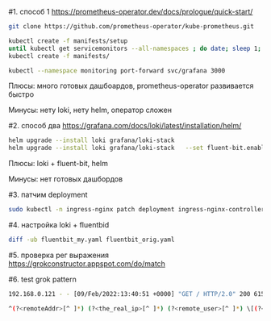 #1. способ 1
https://prometheus-operator.dev/docs/prologue/quick-start/

```sh
git clone https://github.com/prometheus-operator/kube-prometheus.git

kubectl create -f manifests/setup
until kubectl get servicemonitors --all-namespaces ; do date; sleep 1; echo ""; done
kubectl create -f manifests/

kubectl --namespace monitoring port-forward svc/grafana 3000
```
Плюсы: много готовых дашбоардов,  prometheus-operator  развивается быстро

Минусы: нету  loki, нету  helm,  оператор сложен

#2.  способ  два 
https://grafana.com/docs/loki/latest/installation/helm/

```sh
helm upgrade --install loki grafana/loki-stack
helm upgrade --install loki grafana/loki-stack   --set fluent-bit.enabled=true,promtail.enabled=false,grafana.enabled=true,prometheus.enabled=true,prometheus.alertmanager.persistentVolume.enabled=false,prometheus.server.persistentVolume.enabled=false
```

Плюсы:  loki + fluent-bit, helm

Минусы: нет готовых дашбордов

#3. патчим deployment
```sh
sudo kubectl -n ingress-nginx patch deployment ingress-nginx-controller --patch "$(cat ./ingress_annotation.yaml)"
```
#4. настройка  loki + fluentbid
```sh
diff -ub fluentbit_my.yaml fluentbit_orig.yaml
```

#5.  проверка рег выражения
https://grokconstructor.appspot.com/do/match

#6. test grok pattern
```sh
192.168.0.121 - - [09/Feb/2022:13:40:51 +0000] "GET / HTTP/2.0" 200 615 "-" "curl/7.74.0" 32 0.072 [default-nginx-80] [] 172.17.0.9:80 615 0.072 200 a53e962103492bdb2fc70519b366c488

^(?<remoteAddr>[^ ]*) (?<the_real_ip>[^ ]*) (?<remote_user>[^ ]*) \[(?<time_local>[^\]]*)\] "(?<method>\S+)(?: +(?<request>[^\"]*?)(?: +\S*)?)?" (?<status>[^ ]*) (?<body_bytes_sent>[^ ]*)(?: "(?<httpReferer>[^\"]*)" "(?<httpUserAgent>[^\"]*)")? (?<request_length>[^ ]*) (?<request_time>[^ ]*) \[(?<proxy_upstream_name>[^ ]*)\] (?<unknown1>[^ ]*) (?<upstream_addr>[^ ]*) (?<upstream_response_length>[^ ]*) (?<upstream_response_time>[^ ]*) (?<upstream_status>[^ ]*) (?<requestid>[^ ]*)$
```
